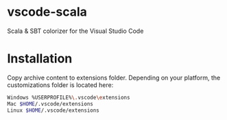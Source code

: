 # vscode-scala
Scala &amp; SBT colorizer for the Visual Studio Code

# Installation
Copy archive content to extensions folder. Depending on your platform, the customizations folder is located here:

```bash
Windows %USERPROFILE%\.vscode\extensions
Mac $HOME/.vscode/extensions
Linux $HOME/.vscode/extensions
```